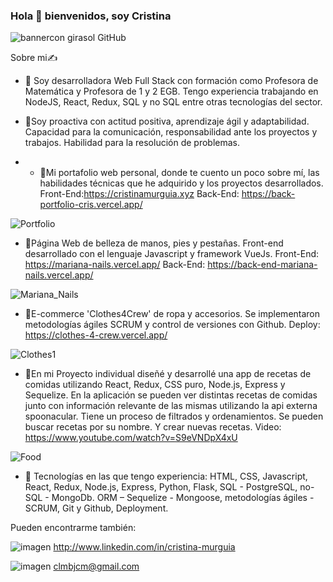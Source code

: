 ### Hola 👋 bienvenidos, soy Cristina

![bannercon girasol GitHub](https://user-images.githubusercontent.com/92646634/203511322-900fc51e-8099-4367-8bda-5439ef8ab2a7.png)

Sobre mi✍️
- :large_orange_diamond: Soy desarrolladora Web Full Stack con formación como Profesora de Matemática y Profesora de 1 y 2 EGB.
Tengo experiencia trabajando en NodeJS, React, Redux, SQL y no SQL entre otras tecnologías del sector.
 
- :large_orange_diamond:Soy proactiva con actitud positiva, aprendizaje ágil y adaptabilidad. Capacidad para la comunicación, responsabilidad ante los proyectos y trabajos. Habilidad para la resolución de problemas.

- - 🔭Mi portafolio web personal, donde te cuento un poco sobre mí, las habilidades técnicas que he adquirido y los proyectos desarrollados.
Front-End:https://cristinamurguia.xyz Back-End: https://back-portfolio-cris.vercel.app/

![Portfolio](https://user-images.githubusercontent.com/92646634/205400709-72856677-964b-4035-af25-6b605af3be8f.png)


- :large_orange_diamond:Página Web de belleza de manos, pies y pestañas. Front-end desarrollado con el lenguaje Javascript y framework VueJs.
Front-End: https://mariana-nails.vercel.app/
Back-End: https://back-end-mariana-nails.vercel.app/

![Mariana_Nails](https://github.com/crismurbaez/crismurbaez/assets/92646634/9d268f55-efc0-4966-b6d5-540003f64159)


- :large_orange_diamond:E-commerce 'Clothes4Crew' de ropa y accesorios. Se implementaron metodologías ágiles SCRUM y control de versiones con Github. Deploy: https://clothes-4-crew.vercel.app/

![Clothes1](https://user-images.githubusercontent.com/92646634/205400534-c2d0f492-a23e-4f40-9ca1-ea12a9cbbed1.png)


- :large_orange_diamond:En mi Proyecto individual diseñé y desarrollé una app de recetas de comidas utilizando React, Redux, CSS puro, Node.js, Express y Sequelize. En la aplicación se pueden ver  distintas recetas de comidas junto con información relevante de las mismas utilizando la api externa spoonacular. Tiene un proceso de filtrados y ordenamientos. Se pueden buscar recetas por su nombre. Y crear nuevas recetas.
Video: https://www.youtube.com/watch?v=S9eVNDpX4xU

![Food](https://user-images.githubusercontent.com/92646634/205400509-dd28164d-5fa0-4a98-9bbb-c3ff84ae08d2.png)


- :large_orange_diamond: Tecnologías en las que tengo experiencia:	HTML, CSS, Javascript, React, Redux, Node.js, Express, Python, Flask, SQL - PostgreSQL, no-SQL - MongoDb. ORM – Sequelize - Mongoose, metodologías ágiles - SCRUM, Git y Github, Deployment.

Pueden encontrarme también:

![imagen](https://user-images.githubusercontent.com/92646634/203498666-25fe3139-4b0e-4f5a-9434-e6c2433ef0ca.png) http://www.linkedin.com/in/cristina-murguia

![imagen](https://user-images.githubusercontent.com/92646634/203500265-dc4a33c1-5fe7-4a66-bca4-f1202f9240bf.png) clmbjcm@gmail.com


<!--
**crismurbaez/crismurbaez** is a ✨ _special_ ✨ repository because its `README.md` (this file) appears on your GitHub profile.

Here are some ideas to get you started:![banner](https://user-images.githubusercontent.com/92646634/203494587-f61a09da-642e-4a89-a43f-eb05ed441b6e.png)

![banner](https://user-images.githubusercontent.com/92646634/203494555-268eb651-02a4-4e00-a271-61ff951ee04c.png)

- 🔭 I’m currently working on ...
- 🌱 I’m currently learning ...
- 👯 I’m looking to collaborate on ...
- 🤔 I’m looking for help with ...
- 💬 Ask me about ...
- 📫 How to reach me: ...
- 😄 Pronouns: ...
- ⚡ Fun fact: ...
-->

